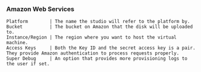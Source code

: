 ### Amazon Web Services
    Platform        | The name the studio will refer to the platform by.
    Bucket          | The bucket on Amazon that the disk will be uploaded to.
    Instance/Region | The region where you want to host the virtual machine.
    Access Keys     | Both the Key ID and the secret access key is a pair. They provide Amazon authentication to process requests properly.
    Super Debug     | An option that provides more provisioning logs to the user if set.